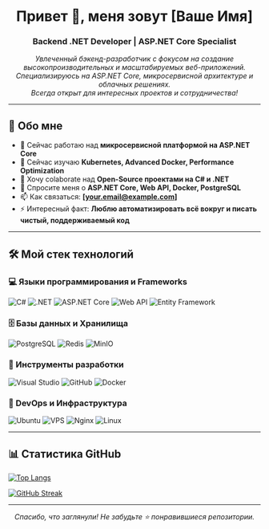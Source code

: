 <!-- Вступление -->
<h1 align="center">Привет 👋, меня зовут [Ваше Имя]</h1>
<h3 align="center">Backend .NET Developer | ASP.NET Core Specialist</h3>

<!-- Краткое описание -->
<p align="center">
  <i>
    Увлеченный бэкенд-разработчик с фокусом на создание высокопроизводительных и масштабируемых веб-приложений. <br>
    Специализируюсь на ASP.NET Core, микросервисной архитектуре и облачных решениях. <br>
    Всегда открыт для интересных проектов и сотрудничества!
  </i>
</p>

<hr>

<!-- О себе -->
## 🤵 Обо мне

- 🔭 Сейчас работаю над **микросервисной платформой на ASP.NET Core**
- 🌱 Сейчас изучаю **Kubernetes, Advanced Docker, Performance Optimization**
- 👯 Хочу colaborate над **Open-Source проектами на C# и .NET**
- 💬 Спросите меня о **ASP.NET Core, Web API, Docker, PostgreSQL**
- 📫 Как связаться: **[your.email@example.com]**
- ⚡ Интересный факт: **Люблю автоматизировать всё вокруг и писать чистый, поддерживаемый код**

<hr>

<!-- Стек технологий -->
## 🛠️ Мой стек технологий

### **💻 Языки программирования и Frameworks**
![C#](https://img.shields.io/badge/C%23-239120?style=for-the-badge&logo=c-sharp&logoColor=white)
![.NET](https://img.shields.io/badge/.NET-512BD4?style=for-the-badge&logo=dotnet&logoColor=white)
![ASP.NET Core](https://img.shields.io/badge/ASP.NET_Core-512BD4?style=for-the-badge&logo=.net&logoColor=white)
![Web API](https://img.shields.io/badge/Web_API-512BD4?style=for-the-badge&logo=.net&logoColor=white)
![Entity Framework](https://img.shields.io/badge/Entity_Framework-512BD4?style=for-the-badge&logo=.net&logoColor=white)

### **🗄️ Базы данных и Хранилища**
![PostgreSQL](https://img.shields.io/badge/PostgreSQL-316192?style=for-the-badge&logo=postgresql&logoColor=white)
![Redis](https://img.shields.io/badge/Redis-DC382D?style=for-the-badge&logo=redis&logoColor=white)
![MinIO](https://img.shields.io/badge/MinIO-8A2BE2?style=for-the-badge&logo=minio&logoColor=white)

### **🔧 Инструменты разработки**
![Visual Studio](https://img.shields.io/badge/Visual_Studio-5C2D91?style=for-the-badge&logo=visual-studio&logoColor=white)
![GitHub](https://img.shields.io/badge/GitHub-181717?style=for-the-badge&logo=github&logoColor=white)
![Docker](https://img.shields.io/badge/Docker-2496ED?style=for-the-badge&logo=docker&logoColor=white)

### **🚀 DevOps и Инфраструктура**
![Ubuntu](https://img.shields.io/badge/Ubuntu-24.04_LTS-E95420?style=for-the-badge&logo=ubuntu&logoColor=white)
![VPS](https://img.shields.io/badge/VPS-00A98F?style=for-the-badge&logo=digitalocean&logoColor=white)
![Nginx](https://img.shields.io/badge/Nginx-009639?style=for-the-badge&logo=nginx&logoColor=white)
![Linux](https://img.shields.io/badge/Linux-FCC624?style=for-the-badge&logo=linux&logoColor=black)

<hr>

## 📊 Статистика GitHub

[![Top Langs](https://github-readme-stats.vercel.app/api/top-langs/?username=Grincheser&layout=normal&theme=tokyonight&include_all_commits=true&count_private=true)](https://github.com/anuraghazra/github-readme-stats)
<!--[![Ashutosh's github activity graph](https://github-readme-activity-graph.vercel.app/graph?username=Marin322&theme=github)](https://github.com/ashutosh00710/github-readme-activity-graph)-->

[![GitHub Streak](http://github-readme-streak-stats.herokuapp.com?user=Grincheser&theme=github-dark-dimmed&background=000000&stroke=00D1FF&ring=00D1FF&fire=00D1FF&currStreakLabel=00D1FF&card_width=1000)](https://git.io/streak-stats)

---

<p align="center">
  <i>Спасибо, что заглянули! Не забудьте ⭐ понравившиеся репозитории.</i>
</p>
